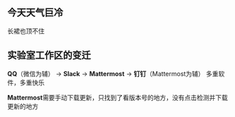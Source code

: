 ## 今天天气巨冷
长裙也顶不住

## 实验室工作区的变迁
**QQ**（微信为辅） → **Slack** → **Mattermost** → **钉钉**（Mattermost为辅）
多重软件，多重快乐

**Mattermost**需要手动下载更新，只找到了看版本号的地方，没有点击检测并下载更新的地方

